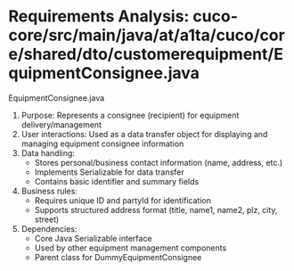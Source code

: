 # Requirements Analysis: cuco-core/src/main/java/at/a1ta/cuco/core/shared/dto/customerequipment/EquipmentConsignee.java

EquipmentConsignee.java
1. Purpose: Represents a consignee (recipient) for equipment delivery/management
2. User interactions: Used as a data transfer object for displaying and managing equipment consignee information
3. Data handling:
   - Stores personal/business contact information (name, address, etc.)
   - Implements Serializable for data transfer
   - Contains basic identifier and summary fields
4. Business rules:
   - Requires unique ID and partyId for identification
   - Supports structured address format (title, name1, name2, plz, city, street)
5. Dependencies:
   - Core Java Serializable interface
   - Used by other equipment management components
   - Parent class for DummyEquipmentConsignee
